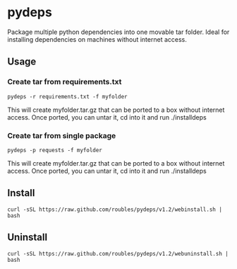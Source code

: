# pydeps

Package multiple python dependencies into one movable tar folder. Ideal for installing dependencies on machines without internet access.

## Usage
### Create tar from requirements.txt
```
pydeps -r requirements.txt -f myfolder
```
This will create myfolder.tar.gz that can be ported to a box without internet access. Once ported, you can untar it, cd into it and run ./installdeps

### Create tar from single package
```
pydeps -p requests -f myfolder
```
This will create myfolder.tar.gz that can be ported to a box without internet access. Once ported, you can untar it, cd into it and run ./installdeps

## Install
```
curl -sSL https://raw.github.com/roubles/pydeps/v1.2/webinstall.sh | bash
```

## Uninstall
```
curl -sSL https://raw.github.com/roubles/pydeps/v1.2/webuninstall.sh | bash
```
